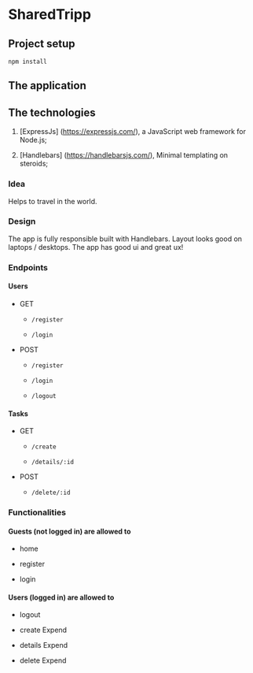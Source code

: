 # SharedTripp

## Project setup
```
npm install
```

## The application

## The technologies

1. [ExpressJs] (https://expressjs.com/), a JavaScript web framework for Node.js;

2. [Handlebars] (https://handlebarsjs.com/), Minimal templating on steroids;


### Idea

Helps to travel in the world.

### Design

The app is fully responsible built with Handlebars. Layout looks good on laptops / desktops. The app has good ui and great ux!

### Endpoints

#### Users

* GET

   * `/register`
    
   * `/login`

* POST

    * `/register`
    
    * `/login`

    * `/logout`

#### Tasks

* GET

    * `/create`

    * `/details/:id`

* POST

    * `/delete/:id`


### Functionalities

#### Guests (not logged in) are allowed to 

* home

* register

* login

#### Users (logged in) are allowed to 

* logout

* create Expend

* details Expend

* delete Expend

